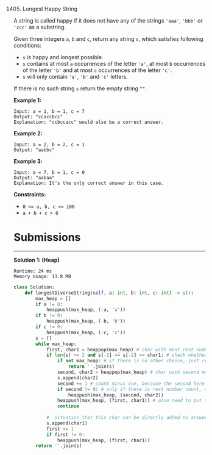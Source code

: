 1405. Longest Happy String

A string is called happy if it does not have any of the strings `'aaa'`, `'bbb'` or `'ccc'` as a substring.

Given three integers `a`, `b` and `c`, return any string `s`, which satisfies following conditions:

* `s` is happy and longest possible.
* `s` contains at most `a` occurrences of the letter `'a'`, at most `b` occurrences of the letter `'b'` and at most `c` occurrences of the letter `'c'`.
* `s` will only contain `'a'`, `'b'` and `'c'` letters.

If there is no such string `s` return the empty string `""`.

 

**Example 1:**
```
Input: a = 1, b = 1, c = 7
Output: "ccaccbcc"
Explanation: "ccbccacc" would also be a correct answer.
```

**Example 2:**
```
Input: a = 2, b = 2, c = 1
Output: "aabbc"
```

**Example 3:**
```
Input: a = 7, b = 1, c = 0
Output: "aabaa"
Explanation: It's the only correct answer in this case.
```

**Constraints:**

* `0 <= a, b, c <= 100`
* `a + b + c > 0`

# Submissions
---
**Solution 1: (Heap)**
```
Runtime: 24 ms
Memory Usage: 13.8 MB
```
```python
class Solution:
    def longestDiverseString(self, a: int, b: int, c: int) -> str:
        max_heap = []
        if a != 0:
            heappush(max_heap, (-a, 'a'))
        if b != 0:
            heappush(max_heap, (-b, 'b'))
        if c != 0:
            heappush(max_heap, (-c, 'c'))
        s = []
        while max_heap:
            first, char1 = heappop(max_heap) # char with most rest numbers
            if len(s) >= 2 and s[-1] == s[-2] == char1: # check whether this char is the same with previous two
                if not max_heap: # if there is no other choice, just return
                    return ''.join(s)
                second, char2 = heappop(max_heap) # char with second most rest numbers
                s.append(char2)
                second += 1 # count minus one, because the second here is negative, thus add 1
                if second != 0: # only if there is rest number count, add it back to heap
                    heappush(max_heap, (second, char2))
                heappush(max_heap, (first, char1)) # also need to put this part back to heap
                continue
                
            #  situation that this char can be directly added to answer
            s.append(char1)
            first += 1
            if first != 0:
                heappush(max_heap, (first, char1))
        return ''.join(s)
```